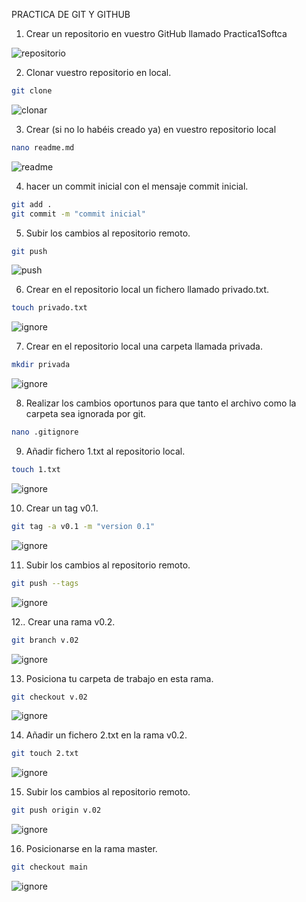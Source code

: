 PRACTICA DE GIT Y GITHUB

1) Crear un repositorio en vuestro GitHub llamado Practica1Softca 

![repositorio](/CAPTURAS/repo.png)

2) Clonar vuestro repositorio en local.

```sh
git clone
```

![clonar](/CAPTURAS/clone.png)

3) Crear (si no lo habéis creado ya) en vuestro repositorio local

```sh
nano readme.md
```

![readme](/CAPTURAS/readme.png)

4. hacer un commit inicial con el mensaje commit inicial.

```sh
git add .
git commit -m "commit inicial"
```
5. Subir los cambios al repositorio remoto.

```sh
git push
```
![push](/CAPTURAS/commit.png)

6. Crear en el repositorio local un fichero llamado privado.txt.

```sh
touch privado.txt
```
![ignore](/CAPTURAS/ignor_fic.png)

7. Crear en el repositorio local una carpeta llamada privada.

```sh
mkdir privada
```
![ignore](/CAPTURAS/ignor_dir.png)

8. Realizar los cambios oportunos para que tanto el archivo como
la carpeta sea ignorada por git.


```sh
nano .gitignore
```
9. Añadir fichero 1.txt al repositorio local.

```sh
touch 1.txt
```

![ignore](/CAPTURAS/fiche_1.png)

10. Crear un tag v0.1.

```sh
git tag -a v0.1 -m "version 0.1"
```
![ignore](/CAPTURAS/tag0.1.png)

11. Subir los cambios al repositorio remoto.

```sh
git push --tags
```
![ignore](/CAPTURAS/subir_tag.png)

12.. Crear una rama v0.2.

```sh
git branch v.02
```

![ignore](/CAPTURAS/branchv02.png)

13. Posiciona tu carpeta de trabajo en esta rama.

```sh
git checkout v.02
```


![ignore](/CAPTURAS/checkoutv02.png)

14. Añadir un fichero 2.txt en la rama v0.2.

```sh
git touch 2.txt
```

![ignore](/CAPTURAS/2txt.png)

15. Subir los cambios al repositorio remoto.

```sh
git push origin v.02
```
![ignore](/CAPTURAS/pushv02.png)

16. Posicionarse en la rama master.

```sh
git checkout main
```
![ignore](/CAPTURAS/checkoutt%20main.png)

